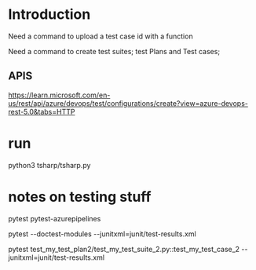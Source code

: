 # Introduction 

Need a command to upload a test case id with a function

Need a command to create test suites; test Plans and Test cases;


## APIS
https://learn.microsoft.com/en-us/rest/api/azure/devops/test/configurations/create?view=azure-devops-rest-5.0&tabs=HTTP


# run

python3 tsharp/tsharp.py


# notes on testing stuff

pytest pytest-azurepipelines

pytest --doctest-modules --junitxml=junit/test-results.xml

pytest test_my_test_plan2/test_my_test_suite_2.py::test_my_test_case_2 --junitxml=junit/test-results.xml